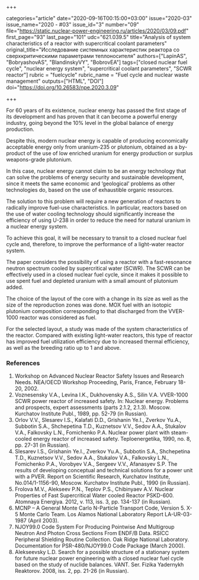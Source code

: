 +++

categories="article"
date="2020-09-16T00:15:00+03:00"
issue="2020-03"
issue_name="2020 - #03"
issue_id="3"
number="09"
file="https://static.nuclear-power-engineering.ru/articles/2020/03/09.pdf"
first_page="93"
last_page="101"
udc="621.039.5"
title="Analysis of system characteristics of a reactor with supercritical coolant parameters"
original_title="Исследование системных характеристик реактора со сверхкритическими параметрами теплоносителя"
authors=["LapinAS", "BobryashovAS", "BlandinskyVY", "BobrovEA"]
tags=["closed nuclear fuel cycle", "nuclear energy system", "supercritical coolant parameters", "SCWR reactor"]
rubric = "fuelcycle"
rubric_name = "Fuel cycle and nuclear waste management"
outputs=["HTML", "DOI"]
doi="https://doi.org/10.26583/npe.2020.3.09"

+++

For 60 years of its existence, nuclear energy has passed the first stage of its development and has proven that it can become a powerful energy industry, going beyond the 10% level in the global balance of energy production.

Despite this, modern nuclear energy is capable of producing economically acceptable energy only from uranium-235 or plutonium, obtained as a by-product of the use of low enriched uranium for energy production or surplus weapons-grade plutonium.

In this case, nuclear energy cannot claim to be an energy technology that can solve the problems of energy security and sustainable development, since it meets the same economic and ‘geological’ problems as other technologies do, based on the use of exhaustible organic resources.

The solution to this problem will require a new generation of reactors to radically improve fuel-use characteristics. In particular, reactors based on the use of water cooling technology should significantly increase the efficiency of using U-238 in order to reduce the need for natural uranium in a nuclear energy system.

To achieve this goal, it will be necessary to transit to a closed nuclear fuel cycle and, therefore, to improve the performance of a light-water reactor system.

The paper considers the possibility of using a reactor with a fast-resonance neutron spectrum cooled by supercritical water (SCWR). The SCWR can be effectively used in a closed nuclear fuel cycle, since it makes it possible to use spent fuel and depleted uranium with a small amount of plutonium added.

The choice of the layout of the core with a change in its size as well as the size of the reproduction zones was done. MOX fuel with an isotopic plutonium composition corresponding to that discharged from the VVER-1000 reactor was considered as fuel.

For the selected layout, a study was made of the system characteristics of the reactor. Compared with existing light-water reactors, this type of reactor has improved fuel utilization efficiency due to increased thermal efficiency, as well as the breeding ratio up to 1 and above.

### References

1. Workshop on Advanced Nuclear Reactor Safety Issues and Research Needs. NEA/OECD Workshop Proceeding, Paris, France, February 18-20, 2002.
2. Voznesensky V.A., Levina I.K., Dukhovensky A.S., Silin V.A. VVER-1000 SCWR power reactor of increased safety. In: Nuclear energy. Problems and prospects, expert assessments (parts 2.1.2, 2.1.3). Moscow. Kurchatov Institute Publ., 1989, pp. 52-79 (in Russian).
3. Orlov V.V., Slesarev I.S., Kalafati D.D., Grishanin Ye.I., Zverkov Yu.A., Subbotin S.A., Shchepetina T.D., Kuznetsov V.V., Sedov A.A., Stukalov V.A., Falkovsky L.N., Fomichenko P.A. Nuclear power plant with steam-cooled energy reactor of increased safety. Teploenergetika, 1990, no. 8, pp. 27-31 (in Russian).
4. Slesarev I.S., Grishanin Ye.I., Zverkov Yu.A., Subbotin S.A., Shchepetina T.D., Kuznetsov V.V., Sedov A.A., Stukalov V.A., Falkovsky L.N., Fomichenko P.A., Vorobyev V.A., Sergeev V.V., Afanasyev S.P. The results of developing conceptual and technical solutions for a power unit with a PVER. Report on Scientific Research, Kurchatov Institute, No.014/1-1156-90, Moscow. Kurchatov Institute Publ., 1990 (in Russian).
5. Frolova M.V., Alekseev P.N., Teplov P.S., Chibinyaev A.V. Nuclear Properties of Fast Supercritical Water cooled Reactor PSKD-600. Atomnaya Energiya. 2012, v. 113, iss. 3, pp. 134-137 (in Russian).
6. MCNP – A General Monte Carlo N-Particle Transport Code, Version 5. X-5 Monte Carlo Team. Los Alamos National Laboratory Report LA-UR-03-1987 (April 2003).
7. NJOY99.0 Code System For Producing Pointwise And Multigroup Neutron And Photon Cross Sections From ENDF/B Data. RSICC Peripheral Shielding Routine Collection. Oak Ridge National Laboratory. Documentation for PSR-480/NJOY99.0 Code Package (March 2000).
8. Alekseevsky L.D. Search for a possible structure of a stationary system for future nuclear power engineering with a closed nuclear fuel cycle based on the study of nuclide balances. VANT. Ser. Fizika Yadernykh Reaktorov. 2008, iss. 2, pp. 21-26 (in Russian).